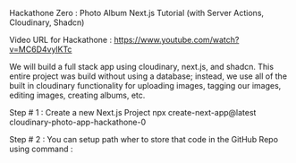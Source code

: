 Hackathone Zero : Photo Album Next.js Tutorial (with Server Actions, Cloudinary, Shadcn)

Video URL for Hackathone  : https://www.youtube.com/watch?v=MC6D4vylKTc

We will build a full stack app using cloudinary, next.js, and shadcn. This entire project was build without using a database; instead, we use all of the built in cloudinary functionality for uploading images, tagging our images, editing images, creating albums, etc.

Step # 1 :  Create a new Next.js Project
npx create-next-app@latest cloudinary-photo-app-hackathone-0

Step # 2 : You can setup path wher to store that code in the GitHub Repo using command :



